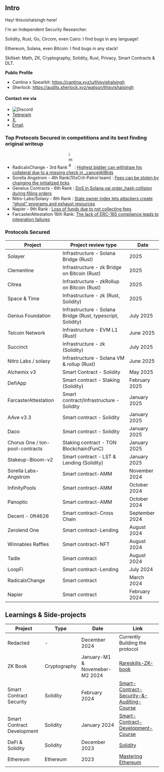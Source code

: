 
## Intro
Hey! thisvishalsingh here!

I'm an Independent Security Researcher.

Solidity, Rust, Go, Circom, even Cairo: I find bugs in any language! 

Ethereum, Solana, even Bitcoin: I find bugs in any stack!

Skillset:
Math, ZK, Cryptography, Solidity, Rust, Privacy, Smart Contracts & DLT.

**Public Profile**

- Cantina x Spearbit: https://cantina.xyz/u/thisvishalsingh
- Sherlock: https://audits.sherlock.xyz/watson/thisvishalsingh

#### Contact me via 
- ![Discord](https://img.shields.io/badge/Discord-thisvishalsingh-7289DA?logo=discord&logoColor=white)
- [Telegram](https://t.me/thisvishalsingh)
- [X](https://x.com/thisvishalsingh),
- [Email](mailto:vishal.t.a.k.singh@gmail.com).

### Top Protocols Secured in competitions and its best finding original writeup
- RadicalxChange - 3rd Rank <img width="15" height="56" alt="image" src="https://github.com/user-attachments/assets/b5634942-f69e-4f15-a23d-8297b7009e0f" /> : [Highest bidder can withdraw his collateral due to a missing check in _cancelAllBids](https://github.com/sherlock-audit/2024-02-radicalxchange-judging/issues/93)
- Sorella Angstrom - 4th Rank(10xCrit-Patrol team) : [Fees can be stolen by changing the initialized ticks](https://cantina.xyz/code/84df57a3-0526-49b8-a7c5-334888f43940/overview/leaderboard)
- Geneius Contracts - 6th Rank : [DoS in Solana vai order_hash collision during filling orders](https://cantina.xyz/code/12acc80c-4e4c-4081-a0a3-faa92150651a/overview/leaderboard)
- Nitro-Labs/Solaxy - 8th Rank : [Stale owner index lets attackers create “ghost” programs and exhaust resources](https://cantina.xyz/code/50d38b86-80a0-49af-9df8-70d7d601b7d7/overview/leaderboard)
- Napier - 9th Rank : [Loss of funds due to not collecting fees](https://github.com/sherlock-audit/2024-06-new-scope-judging/issues/364)
- FarcasterAttestation 16th Rank: [The lack of ERC-165 compliance leads to integration failures](https://cantina.xyz/code/f9326d2b-bb99-45a9-88c5-94c54aa1823a/overview/leaderboard)


### Protocols Secured
| Project              | Project review type           | Date              | 
|----------------------|-------------------------------|-------------------|
| Solayer     | Infrastructure - Solana Bridge  (Rust) |  2025  | 
| Clementine    | Infrastructure - zk Bridge on Bitcoin  (Rust) |  2025  | 
| Citrea    | Infrastructure - zkRollup on Bitcoin  (Rust) |  2025  | 
| Space & Time    | Infrastructure - zk  (Rust, Solidity) |  2025  | 
| Genius Foundation     | Infrastructure - Solana Bridge  (Rust, typescript, Solidity) | July 2025  | 
| Telcoin Network        | Infrastructure - EVM L1 (Rust)  | June 2025      |
| Succinct           | Infrastructure - zk (Solidity)   | July 2025      | 
| Nitro Labs / solaxy   | Infrastructure - Solana VM & rollup (Rust)       | June 2025     |
| Alchemix v3       | Smart Contract - Solidity | May 2025         | May 2025
| DefiApp              | Smart contract - Staking (Solidity)       | February 2025         | 
| FarcasterAttestation | Smart contract/Infrastructure - Solidity     | January 2025        | 
| AAve v3.3       | Smart contract - Solidity     | January 2025        | 
| Daoo           | Smart contract - Solidity     | January 2025        |
| Chorus One / ton-pool-contracts | Staking contract - TON Blockchain(FunC)     | January 2025     | 
| Stakeup-Bloom-v2           | Smart contract - LST & Lending (Solidity)     | January 2025        |
| Sorella Labs-Angstrom| Smart contract-AMM  | November 2024    | 
| InfinityPools        | Smart contract-AMM  | October 2024    | 
| Panoptic             | Smart contract-AMM  | October 2024    | 
| Decent - 0ft4626     | Smart contract-Cross Chain | September 2024     | 
| Zerolend One         | Smart contract-Lending      | August 2024        | 
| Winnables Raffles    | Smart contract-NFT      | August 2024        | 
| Tadle                | Smart contract      | August 2024        | 
| LoopFi               | Smart contract-Lending      | July 2024         | 
| RadicalxChange       | Smart contract      | March 2024        | 
| Napier               | Smart contract      | February 2024      | 









## Learnings & Side-projects

| Project                             | Type         | Date                    | Link                                    |
|-------------------------------------|--------------|-------------------------|-----------------------------------------|
| Redacted                           | -   |  December 2024            | Currently Building the protocol |
| ZK Book                             | Cryptography | January-M1 & Novemeber-M2 2024  | [Rareskills-ZK-book](https://www.rareskills.io/zk-book)  |
| Smart Contract Security             | Solidity     | February 2024   | [Smart-Contract-Security-&-Auditing-Course](https://github.com/this-vishalsingh/security-and-auditing-full-course/tree/main) |
| Smart Contract Development          | Solidity     | January 2024   | [Smart-Contract-Development-Course](https://github.com/this-vishalsingh/foundry-full-course-cu) |
| DeFi & Solidity                     | Solidity     | December 2023   | [Solidity](https://cryptozombies.io/) |
| Ethereum                            | Ethereum     | 2023   | [Mastering Ethereum](https://github.com/ethereumbook/ethereumbook) |
